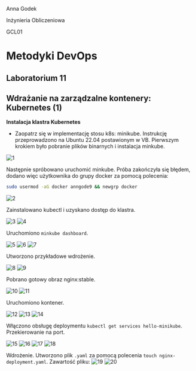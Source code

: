 Anna Godek

Inżynieria Obliczeniowa

GCL01

# Metodyki DevOps

## Laboratorium 11
## Wdrażanie na zarządzalne kontenery: Kubernetes (1)
**Instalacja klastra Kubernetes**
- Zaopatrz się w implementację stosu k8s: minikube.
Instrukcję przeprowadzono na Ubuntu 22.04 postawionym w VB. Pierwszym krokiem było pobranie plików binarnych i instalacja minkube.

![1](1.png)


Następnie spróbowano uruchomić minkube. Próba zakończyła się błędem, dodano więc użytkownika do grupy docker za pomocą polecenia:
```bash
sudo usermod -aG docker anngode9 && newgrp docker
```

![2](2.png) 


Zainstalowano kubectl i uzyskano dostęp do klastra.

![3](3.png)
![4](4.png)


Uruchomiono `minkube dashboard`.

![5](5.png)
![6](6.png)
![7](7.png)


Utworzono przykładowe wdrożenie.

![8](8.png)
![9](9.png)

Pobrano gotowy obraz nginx:stable.

![10](10.png)
![11](11.png)

Uruchomiono kontener.

![12](12.png)
![13](13.png)
![14](14.png)


Włączono obsługę deploymentu `kubectl get services hello-minikube`.
Przekierowanie na port.

![15](15.png)
![16](16.png)
![17](17.png)
![18](18.png)

Wdrożenie.
Utworzono plik `.yaml` za pomocą polecenia `touch nginx-deployment.yaml`. Zawartość pliku:
![19](19.png)
![20](20.png)

